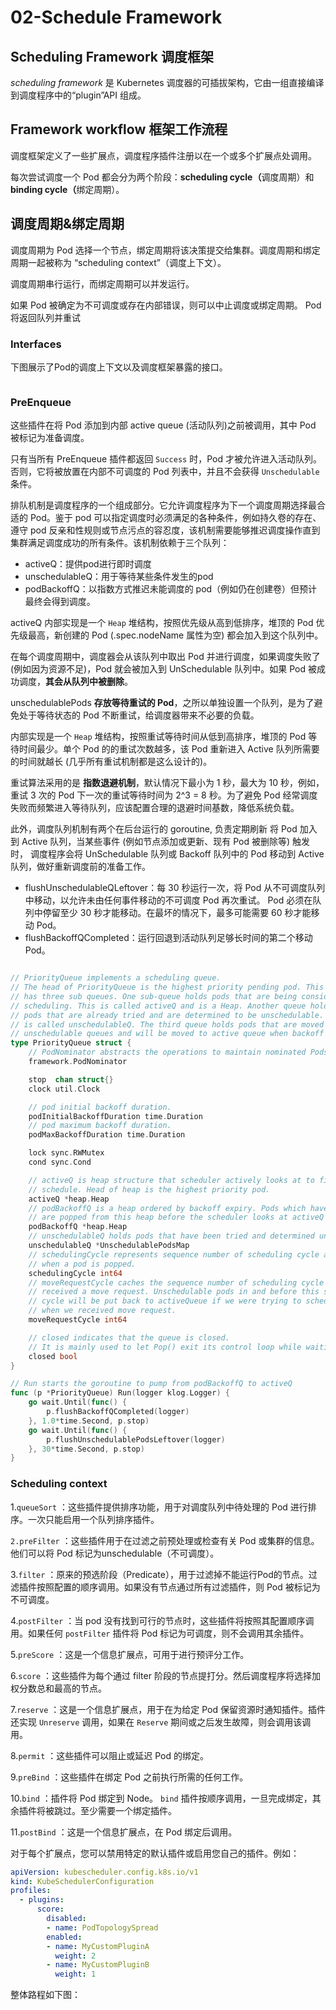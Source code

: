 # 02-Schedule Framework

## Scheduling Framework 调度框架

_scheduling framework_  是 Kubernetes 调度器的可插拔架构，它由一组直接编译到调度程序中的“plugin”API 组成。

## Framework workflow 框架工作流程

调度框架定义了一些扩展点，调度程序插件注册以在一个或多个扩展点处调用。

每次尝试调度一个 Pod 都会分为两个阶段：**scheduling cycle（**&#x8C03;度周期）和**binding cycle（**&#x7ED1;定周期）。

## 调度周期&绑定周期

调度周期为 Pod 选择一个节点，绑定周期将该决策提交给集群。调度周期和绑定周期一起被称为 “scheduling context”（调度上下文）。

调度周期串行运行，而绑定周期可以并发运行。

如果 Pod 被确定为不可调度或存在内部错误，则可以中止调度或绑定周期。 Pod 将返回队列并重试

### Interfaces <a href="#interfaces" id="interfaces"></a>

下图展示了Pod的调度上下文以及调度框架暴露的接口。

<figure><img src="../../../.gitbook/assets/image (6) (1) (1).png" alt=""><figcaption></figcaption></figure>

### PreEnqueue

这些插件在将 Pod 添加到内部 active queue (活动队列)之前被调用，其中 Pod 被标记为准备调度。

只有当所有 PreEnqueue 插件都返回 `Success` 时，Pod 才被允许进入活动队列。否则，它将被放置在内部不可调度的 Pod 列表中，并且不会获得 `Unschedulable` 条件。

排队机制是调度程序的一个组成部分。它允许调度程序为下一个调度周期选择最合适的 Pod。鉴于 pod 可以指定调度时必须满足的各种条件，例如持久卷的存在、遵守 pod 反亲和性规则或节点污点的容忍度，该机制需要能够推迟调度操作直到集群满足调度成功的所有条件。该机制依赖于三个队列：

* activeQ：提供pod进行即时调度
* unschedulableQ：用于等待某些条件发生的pod
* podBackoffQ：以指数方式推迟未能调度的 pod（例如仍在创建卷）但预计最终会得到调度。

activeQ 内部实现是一个 `Heap` 堆结构，按照优先级从高到低排序，堆顶的 Pod 优先级最高，新创建的 Pod (.spec.nodeName 属性为空) 都会加入到这个队列中。

在每个调度周期中，调度器会从该队列中取出 Pod 并进行调度，如果调度失败了 (例如因为资源不足)，Pod 就会被加入到 UnSchedulable 队列中。如果 Pod 被成功调度，**其会从队列中被删除**。

unschedulablePods **存放等待重试的 Pod**，之所以单独设置一个队列，是为了避免处于等待状态的 Pod 不断重试，给调度器带来不必要的负载。

内部实现是一个 `Heap` 堆结构，按照重试等待时间从低到高排序，堆顶的 Pod 等待时间最少。单个 Pod 的的重试次数越多，该 Pod 重新进入 Active 队列所需要的时间就越长 (几乎所有重试机制都是这么设计的)。

重试算法采用的是 **指数退避机制**，默认情况下最小为 1 秒，最大为 10 秒，例如，重试 3 次的 Pod 下一次的重试等待时间为 2^3 = 8 秒。为了避免 Pod 经常调度失败而频繁进入等待队列，应该配置合理的退避时间基数，降低系统负载。

此外，调度队列机制有两个在后台运行的 goroutine, 负责定期刷新 将 Pod 加入到 Active 队列，当某些事件 (例如节点添加或更新、现有 Pod 被删除等) 触发时， 调度程序会将 UnSchedulable 队列或 Backoff 队列中的 Pod 移动到 Active 队列，做好重新调度前的准备工作。

* flushUnschedulableQLeftover：每 30 秒运行一次，将 Pod 从不可调度队列中移动，以允许未由任何事件移动的不可调度 Pod 再次重试。 Pod 必须在队列中停留至少 30 秒才能移动。在最坏的情况下，最多可能需要 60 秒才能移动 Pod。
* flushBackoffQCompleted：运行回退到活动队列足够长时间的第二个移动 Pod。

<figure><img src="../../../.gitbook/assets/image (7) (1).png" alt=""><figcaption></figcaption></figure>

```go
// PriorityQueue implements a scheduling queue.
// The head of PriorityQueue is the highest priority pending pod. This structure
// has three sub queues. One sub-queue holds pods that are being considered for
// scheduling. This is called activeQ and is a Heap. Another queue holds
// pods that are already tried and are determined to be unschedulable. The latter
// is called unschedulableQ. The third queue holds pods that are moved from
// unschedulable queues and will be moved to active queue when backoff are completed.
type PriorityQueue struct {
	// PodNominator abstracts the operations to maintain nominated Pods.
	framework.PodNominator

	stop  chan struct{}
	clock util.Clock

	// pod initial backoff duration.
	podInitialBackoffDuration time.Duration
	// pod maximum backoff duration.
	podMaxBackoffDuration time.Duration

	lock sync.RWMutex
	cond sync.Cond

	// activeQ is heap structure that scheduler actively looks at to find pods to
	// schedule. Head of heap is the highest priority pod.
	activeQ *heap.Heap
	// podBackoffQ is a heap ordered by backoff expiry. Pods which have completed backoff
	// are popped from this heap before the scheduler looks at activeQ
	podBackoffQ *heap.Heap
	// unschedulableQ holds pods that have been tried and determined unschedulable.
	unschedulableQ *UnschedulablePodsMap
	// schedulingCycle represents sequence number of scheduling cycle and is incremented
	// when a pod is popped.
	schedulingCycle int64
	// moveRequestCycle caches the sequence number of scheduling cycle when we
	// received a move request. Unschedulable pods in and before this scheduling
	// cycle will be put back to activeQueue if we were trying to schedule them
	// when we received move request.
	moveRequestCycle int64

	// closed indicates that the queue is closed.
	// It is mainly used to let Pop() exit its control loop while waiting for an item.
	closed bool
}

// Run starts the goroutine to pump from podBackoffQ to activeQ
func (p *PriorityQueue) Run(logger klog.Logger) {
	go wait.Until(func() {
		p.flushBackoffQCompleted(logger)
	}, 1.0*time.Second, p.stop)
	go wait.Until(func() {
		p.flushUnschedulablePodsLeftover(logger)
	}, 30*time.Second, p.stop)
}
```

### Scheduling context

1.`queueSort` ：这些插件提供排序功能，用于对调度队列中待处理的 Pod 进行排序。一次只能启用一个队列排序插件。

`2.preFilter` ：这些插件用于在过滤之前预处理或检查有关 Pod 或集群的信息。他们可以将 Pod 标记为unschedulable（不可调度）。

3.`filter` ：原来的预选阶段（Predicate），用于过滤掉不能运行Pod的节点。过滤插件按照配置的顺序调用。如果没有节点通过所有过滤插件，则 Pod 被标记为不可调度。

4.`postFilter` ：当 pod 没有找到可行的节点时，这些插件将按照其配置顺序调用。如果任何 `postFilter` 插件将 Pod 标记为可调度，则不会调用其余插件。

5.`preScore` ：这是一个信息扩展点，可用于进行预评分工作。

6.`score` ：这些插件为每个通过 filter 阶段的节点提打分。然后调度程序将选择加权分数总和最高的节点。

7.`reserve` ：这是一个信息扩展点，用于在为给定 Pod 保留资源时通知插件。插件还实现 `Unreserve` 调用，如果在 `Reserve` 期间或之后发生故障，则会调用该调用。

8.`permit` ：这些插件可以阻止或延迟 Pod 的绑定。

9.`preBind` ：这些插件在绑定 Pod 之前执行所需的任何工作。

10.`bind` ：插件将 Pod 绑定到 Node。 `bind` 插件按顺序调用，一旦完成绑定，其余插件将被跳过。至少需要一个绑定插件。

11.`postBind` ：这是一个信息扩展点，在 Pod 绑定后调用。



对于每个扩展点，您可以禁用特定的默认插件或启用您自己的插件。例如：

```yaml
apiVersion: kubescheduler.config.k8s.io/v1
kind: KubeSchedulerConfiguration
profiles:
  - plugins:
      score:
        disabled:
        - name: PodTopologySpread
        enabled:
        - name: MyCustomPluginA
          weight: 2
        - name: MyCustomPluginB
          weight: 1
```

整体路程如下图：

<figure><img src="../../../.gitbook/assets/image (8).png" alt=""><figcaption></figcaption></figure>
